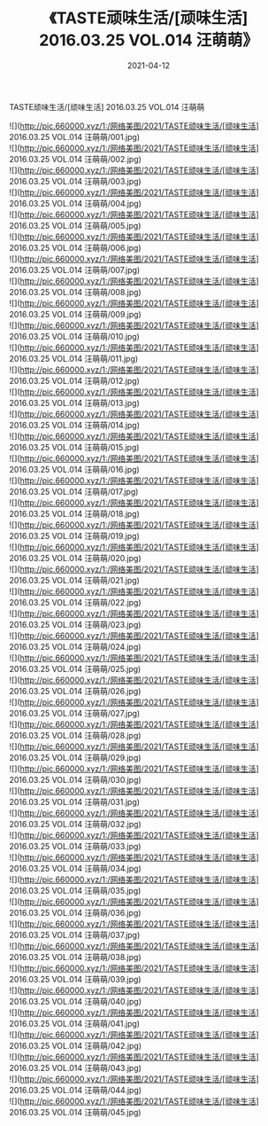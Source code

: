﻿---
layout: post
title:  《TASTE顽味生活/[顽味生活] 2016.03.25 VOL.014 汪萌萌》
date:   2021-04-12
img: http://pic.660000.xyz/1:/网络美图/2021/TASTE顽味生活/[顽味生活] 2016.03.25 VOL.014 汪萌萌/000.jpg
categories: [美女, 清纯, 唯美]
---

TASTE顽味生活/[顽味生活] 2016.03.25 VOL.014 汪萌萌

 ![](http://pic.660000.xyz/1:/网络美图/2021/TASTE顽味生活/[顽味生活] 2016.03.25 VOL.014 汪萌萌/001.jpg) <br>![](http://pic.660000.xyz/1:/网络美图/2021/TASTE顽味生活/[顽味生活] 2016.03.25 VOL.014 汪萌萌/002.jpg) <br>![](http://pic.660000.xyz/1:/网络美图/2021/TASTE顽味生活/[顽味生活] 2016.03.25 VOL.014 汪萌萌/003.jpg) <br>![](http://pic.660000.xyz/1:/网络美图/2021/TASTE顽味生活/[顽味生活] 2016.03.25 VOL.014 汪萌萌/004.jpg) <br>![](http://pic.660000.xyz/1:/网络美图/2021/TASTE顽味生活/[顽味生活] 2016.03.25 VOL.014 汪萌萌/005.jpg) <br>![](http://pic.660000.xyz/1:/网络美图/2021/TASTE顽味生活/[顽味生活] 2016.03.25 VOL.014 汪萌萌/006.jpg) <br>![](http://pic.660000.xyz/1:/网络美图/2021/TASTE顽味生活/[顽味生活] 2016.03.25 VOL.014 汪萌萌/007.jpg) <br>![](http://pic.660000.xyz/1:/网络美图/2021/TASTE顽味生活/[顽味生活] 2016.03.25 VOL.014 汪萌萌/008.jpg) <br>![](http://pic.660000.xyz/1:/网络美图/2021/TASTE顽味生活/[顽味生活] 2016.03.25 VOL.014 汪萌萌/009.jpg) <br>![](http://pic.660000.xyz/1:/网络美图/2021/TASTE顽味生活/[顽味生活] 2016.03.25 VOL.014 汪萌萌/010.jpg) <br>![](http://pic.660000.xyz/1:/网络美图/2021/TASTE顽味生活/[顽味生活] 2016.03.25 VOL.014 汪萌萌/011.jpg) <br>![](http://pic.660000.xyz/1:/网络美图/2021/TASTE顽味生活/[顽味生活] 2016.03.25 VOL.014 汪萌萌/012.jpg) <br>![](http://pic.660000.xyz/1:/网络美图/2021/TASTE顽味生活/[顽味生活] 2016.03.25 VOL.014 汪萌萌/013.jpg) <br>![](http://pic.660000.xyz/1:/网络美图/2021/TASTE顽味生活/[顽味生活] 2016.03.25 VOL.014 汪萌萌/014.jpg) <br>![](http://pic.660000.xyz/1:/网络美图/2021/TASTE顽味生活/[顽味生活] 2016.03.25 VOL.014 汪萌萌/015.jpg) <br>![](http://pic.660000.xyz/1:/网络美图/2021/TASTE顽味生活/[顽味生活] 2016.03.25 VOL.014 汪萌萌/016.jpg) <br>![](http://pic.660000.xyz/1:/网络美图/2021/TASTE顽味生活/[顽味生活] 2016.03.25 VOL.014 汪萌萌/017.jpg) <br>![](http://pic.660000.xyz/1:/网络美图/2021/TASTE顽味生活/[顽味生活] 2016.03.25 VOL.014 汪萌萌/018.jpg) <br>![](http://pic.660000.xyz/1:/网络美图/2021/TASTE顽味生活/[顽味生活] 2016.03.25 VOL.014 汪萌萌/019.jpg) <br>![](http://pic.660000.xyz/1:/网络美图/2021/TASTE顽味生活/[顽味生活] 2016.03.25 VOL.014 汪萌萌/020.jpg) <br>![](http://pic.660000.xyz/1:/网络美图/2021/TASTE顽味生活/[顽味生活] 2016.03.25 VOL.014 汪萌萌/021.jpg) <br>![](http://pic.660000.xyz/1:/网络美图/2021/TASTE顽味生活/[顽味生活] 2016.03.25 VOL.014 汪萌萌/022.jpg) <br>![](http://pic.660000.xyz/1:/网络美图/2021/TASTE顽味生活/[顽味生活] 2016.03.25 VOL.014 汪萌萌/023.jpg) <br>![](http://pic.660000.xyz/1:/网络美图/2021/TASTE顽味生活/[顽味生活] 2016.03.25 VOL.014 汪萌萌/024.jpg) <br>![](http://pic.660000.xyz/1:/网络美图/2021/TASTE顽味生活/[顽味生活] 2016.03.25 VOL.014 汪萌萌/025.jpg) <br>![](http://pic.660000.xyz/1:/网络美图/2021/TASTE顽味生活/[顽味生活] 2016.03.25 VOL.014 汪萌萌/026.jpg) <br>![](http://pic.660000.xyz/1:/网络美图/2021/TASTE顽味生活/[顽味生活] 2016.03.25 VOL.014 汪萌萌/027.jpg) <br>![](http://pic.660000.xyz/1:/网络美图/2021/TASTE顽味生活/[顽味生活] 2016.03.25 VOL.014 汪萌萌/028.jpg) <br>![](http://pic.660000.xyz/1:/网络美图/2021/TASTE顽味生活/[顽味生活] 2016.03.25 VOL.014 汪萌萌/029.jpg) <br>![](http://pic.660000.xyz/1:/网络美图/2021/TASTE顽味生活/[顽味生活] 2016.03.25 VOL.014 汪萌萌/030.jpg) <br>![](http://pic.660000.xyz/1:/网络美图/2021/TASTE顽味生活/[顽味生活] 2016.03.25 VOL.014 汪萌萌/031.jpg) <br>![](http://pic.660000.xyz/1:/网络美图/2021/TASTE顽味生活/[顽味生活] 2016.03.25 VOL.014 汪萌萌/032.jpg) <br>![](http://pic.660000.xyz/1:/网络美图/2021/TASTE顽味生活/[顽味生活] 2016.03.25 VOL.014 汪萌萌/033.jpg) <br>![](http://pic.660000.xyz/1:/网络美图/2021/TASTE顽味生活/[顽味生活] 2016.03.25 VOL.014 汪萌萌/034.jpg) <br>![](http://pic.660000.xyz/1:/网络美图/2021/TASTE顽味生活/[顽味生活] 2016.03.25 VOL.014 汪萌萌/035.jpg) <br>![](http://pic.660000.xyz/1:/网络美图/2021/TASTE顽味生活/[顽味生活] 2016.03.25 VOL.014 汪萌萌/036.jpg) <br>![](http://pic.660000.xyz/1:/网络美图/2021/TASTE顽味生活/[顽味生活] 2016.03.25 VOL.014 汪萌萌/037.jpg) <br>![](http://pic.660000.xyz/1:/网络美图/2021/TASTE顽味生活/[顽味生活] 2016.03.25 VOL.014 汪萌萌/038.jpg) <br>![](http://pic.660000.xyz/1:/网络美图/2021/TASTE顽味生活/[顽味生活] 2016.03.25 VOL.014 汪萌萌/039.jpg) <br>![](http://pic.660000.xyz/1:/网络美图/2021/TASTE顽味生活/[顽味生活] 2016.03.25 VOL.014 汪萌萌/040.jpg) <br>![](http://pic.660000.xyz/1:/网络美图/2021/TASTE顽味生活/[顽味生活] 2016.03.25 VOL.014 汪萌萌/041.jpg) <br>![](http://pic.660000.xyz/1:/网络美图/2021/TASTE顽味生活/[顽味生活] 2016.03.25 VOL.014 汪萌萌/042.jpg) <br>![](http://pic.660000.xyz/1:/网络美图/2021/TASTE顽味生活/[顽味生活] 2016.03.25 VOL.014 汪萌萌/043.jpg) <br>![](http://pic.660000.xyz/1:/网络美图/2021/TASTE顽味生活/[顽味生活] 2016.03.25 VOL.014 汪萌萌/044.jpg) <br>![](http://pic.660000.xyz/1:/网络美图/2021/TASTE顽味生活/[顽味生活] 2016.03.25 VOL.014 汪萌萌/045.jpg) <br>